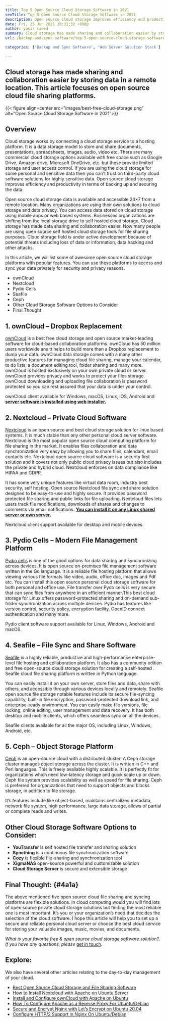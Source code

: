 ```yaml
---
title: Top 5 Open Source Cloud Storage Software in 2021
seoTitle: Top 5 Open Source Cloud Storage Software in 2021
description: Open source cloud storage improves efficiency and productivity in terms of backing up and securing the data. This article focuses on best cloud storage apps
date: Fri, 25 Jun 2021 10:31:32 +0000
author: yasir saeed
summary: Cloud storage has made sharing and collaboration easier by storing data in a remote location. This article focuses on open source cloud file sharing platforms.
url: /backup-and-sync-software/top-5-open-source-cloud-storage-software-in-2021/

categories: ['Backup and Sync Software', 'Web Server Solution Stack']

---
```

## Cloud storage has made sharing and collaboration easier by storing data in a remote location. This article focuses on open source cloud file sharing platforms.

{{< figure align=center src="images/best-free-cloud-storage.png" alt="Open Source Cloud Storage Software in 2021">}}  

## **Overview**

Cloud storage works by connecting a cloud storage service to a hosting platform. It is a data storage model to store and share documents, presentations, spreadsheets, images, audio, video etc. There are many commercial cloud storage options available with free space such as Google Drive, Amazon drive, Microsoft OneDrive, etc. but these provide limited storage and user access control. If you are using the cloud storage for some personal and sensitive data then you can’t trust on third-party cloud software solutions for highly sensitive data. Open source cloud storage improves efficiency and productivity in terms of backing up and securing the data.

Open source cloud storage data is available and accessible 24×7 from a remote location. Many organizations are using their own solutions to cloud storage and data privacy. You can access data stored on cloud storage using mobile apps or web based systems. Businesses organizations are shifting from the local storage drive to self hosted cloud storage. Cloud storage has made data sharing and collaboration easier. Now many people are using open source self hosted cloud storage tools for file sharing purposes. Cloud storage field is under active development because of potential threats including loss of data or information, data hacking and other attacks.

In this article, we will list some of awesome open source cloud storage platforms with popular features. You can use these platforms to access and sync your data privately for security and privacy reasons.

  * ownCloud
  * Nextcloud
  * Pydio Cells
  * Seafile
  * Ceph
  * Other Cloud Storage Software Options to Consider
  * Final Thought

## 1. ownCloud – Dropbox Replacement

[ownCloud][1] is a best free cloud storage and open source market-leading software for cloud-based collaboration platforms. ownCloud has 50 million users worldwide ans tt helps to build more than a Dropbox replacement to dump your data. ownCloud data storage comes with a many other productive features for managing cloud file sharing, manage your calendar, to do lists, a document editing tool, folder sharing and many more. ownCloud is hosted exclusively on your own private cloud or server. ownCloud provides privacy and works to protect your files storage. ownCloud downloading and uploading file collaboration is password protected so you can rest assured that your data is under your control.

ownCloud client available for Windows, macOS, Linux, iOS, Android and [**server software is installed using web installer.**][2]

## 2. Nextcloud – Private Cloud Software

[Nextcloud][3] is an open source and best cloud storage solution for linux based systems. It is much stable than any other personal cloud server software. Nextcloud is the most popular open source cloud computing platform for file sharing in the market. It enables files collaboration and data synchronization very easy by allowing you to share files, calendars, email contacts etc. Nextcloud open source cloud software is a security first solution and it covers not only public cloud privacy issues but also includes the private and hybrid cloud. Nextcloud enforces on data compliance like HIPAA and GDPR.

It has some very unique features like virtual data room, industry best security, self hosting. Open source Nextcloud file sync and share solution designed to be easy-to-use and highly secure. It provides password protected file sharing and public links for file uploading. Nextcloud files lets users track file modifications, downloads of shares and changes to comments via email notifications. [**You can install it on any Linux shared server or own server.**][4]

Nextcloud client support available for desktop and mobile devices.

## 3. Pydio Cells – Modern File Management Platform

[Pydio cells][5] is one of the good options for data sharing and synchronizing across devices. It is open source on-premises file management software written in the Go language. It is a reliable file hosting platform that allows viewing various file formats like video, audio, office doc, images and Pdf etc. You can install this open source personal cloud storage software for both personal and office use. File transfer over Pydo cells is very secure that can sync files from anywhere in an efficient manner.This best cloud storage for Linux offers password-protected sharing and on-demand sub-folder synchronization across multiple devices. Pydio has features like version control, security policy, encryption facility, OpenID connect authentication and many more.

Pydio client software support available for Linux, Windows, Android and macOS.

## 4. Seafile – File Sync and Share Software

[Seafile][6] is a highly reliable, productive and high-performance enterprise-level file hosting and collaboration platform. It also has a community edition and free open-source cloud storage solution for creating a self-hosted . Seafile cloud file sharing platform is written in Python language.

You can easily install it on your own server, store files and data, share with others, and accessible through various devices locally and remotely. Seafile open source file storage notable features include its secure file-syncing capability, built-in file encryption, password-protected download link, and enterprise-ready environment. You can easily make file versions, file locking, online editing, user management and data recovery. It has both desktop and mobile clients, which offers seamless sync on all the devices.

Seafile clients available for all the major OS, including Linux, Windows, Android, etc.

## 5. Ceph – Object Storage Platform

[Ceph][7] is an open-source cloud with a distributed cluster. A Ceph storage cluster manages object storage across the cluster. It is written in C++ and Perl languages. This is freely available highly scalable. It is perfectly fit for organizations which need low-latency storage and quick scale up or down. Ceph file system provides scalability as well as speed for file sharing. Ceph is preferred for organizations that need to support objects and blocks storage, in addition to file storage.

It’s features include like object-based, maintains centralized metadata, network file system, high performance, large data storage, allows of partial or complete reads and writes.

## Other Cloud Storage Software Options to Consider:

  * **YouTransfer** is self hosted file transfer and sharing solution
  * **Syncthing** is a continuous file synchronization software
  * **Cozy** is flexible file-sharing and synchronization tool
  * **XigmaNAS** open-source powerful and customizable solution
  * **Cloud Storage Server** is secure and extensible storage

## ****Final Thought**:** {#4a1a}

The above mentioned five open source cloud file sharing and syncing platforms are flexible solutions. In cloud computing would you will find lots of open source private cloud storage solutions but finding the most reliable one is most important. It’s you or your organization’s need that decides the selection of the cloud software. I hope this article will help you to set up a secure and reliable personal cloud server or choose the best cloud service for storing your valuable images, music, movies, and documents.

_What is your favorite free & open source cloud storage software solution?. If you have any questions, please_ [get in touch][8].

## Explore:

We also have several other articles relating to the day-to-day management of your cloud.

  * [Best Open Source Cloud Storage and File Sharing Software][9]
  * [How to Install Nextcloud with Apache on Ubuntu Server][4]
  * [Install and Configure ownCloud with Apache on Ubuntu][2]
  * [How To Configure Apache as a Reverse Proxy For Ubuntu/Debian][10]
  * [Secure and Encrypt Nginx with Let’s Encrypt on Ubuntu 20.04][11]
  * [Configure HTTP/2 Support in Nginx On Ubuntu/Debian][12]

 [1]: https://owncloud.com/
 [2]: https://blog.containerize.com/backup-and-sync-software/how-to-install-and-configure-owncloud-with-apache-on-ubuntu/

 [3]: https://nextcloud.com/
 [4]: https://blog.containerize.com/backup-and-sync-software/how-to-install-nextcloud-with-apache-on-ubuntu-server/

 [5]: https://pydio.com/
 [6]: https://www.seafile.com/
 [7]: https://ceph.io/en/
 [8]: mailto:yasir.saeed@aspose.com
 [9]: https://products.containerize.com/backup-and-sync/
 [10]: https://blog.containerize.com/web-server-solution-stack/how-to-configure-apache-as-a-reverse-proxy-for-ubuntudebian/

 [11]: https://blog.containerize.com/web-server-solution-stack/how-to-secure-nginx-with-letsencrypt-on-ubuntu-20-04/
 [12]: https://blog.containerize.com/web-server-solution-stack/how-to-configure-http2-support-in-nginx-on-ubuntudebian/
